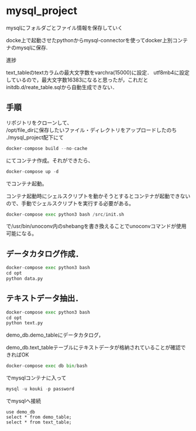 # mysql_project
mysqlにフォルダごとファイル情報を保存していく

docke上で起動させたpythonからmysql-connectorを使ってdocker上別コンテナのmysqlに保存.  


進捗

text_tableのtextカラムの最大文字数をvarchra(15000)に設定．
utf8mb4に設定しているので，最大文字数16383になると思ったが，これだと
initdb.d/reate_table.sqlから自動生成できない．

## 手順 

リポジトリをクローンして、   
/opt/file_dirに保存したいファイル・ディレクトリをアップロードしたのち   
./mysql_project配下にて
```python
docker-compose build --no-cache
```
にてコンテナ作成。それができたら、
```python
docker-compose up -d
```
でコンテナ起動。

コンテナ起動時にシェルスクリプトを動かそうとするとコンテナが起動できないので、手動でシェルスクリプトを実行する必要がある。

```python
docker-compose exec python3 bash /src/init.sh
```
で/usr/bin/unoconv内のshebangを書き換えることでunoconvコマンドが使用可能になる。


## データカタログ作成．　　　
```python
docker-compose exec python3 bash
cd opt
python data.py
```

## テキストデータ抽出．　　
```python
docker-compose exec python3 bash
cd opt
python text.py
```


demo_db.demo_tableにデータカタログ，

demo_db.text_tableテーブルにテキストデータが格納されていることが確認できればOK
```python
docker-compose exec db bin/bash
```
でmysqlコンテナに入って
```python
mysql -u kouki -p password
```
でmysqlへ接続

```mysql
use demo_db
select * from demo_table;
select * from text_table;
```
